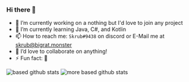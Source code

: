 ### Hi there 👋


- 🔭 I’m currently working on a nothing but I'd love to join any project
- 🌱 I’m currently learning Java, C#, and Kotlin
- 📫 How to reach me: `Skrub#9438` on discord or E-Mail me at [skrub@bigrat.monster](mailto:skrub@bigrat.monster)
- 👯 I’d love to collaborate on anything!
- ⚡ Fun fact: 🐒


![based github stats](https://github-readme-stats.vercel.app/api?username=humboldt123&show_icons=true&theme=dark)
![more based github stats](https://github-readme-stats.vercel.app/api/top-langs/?username=humboldt123&theme=dark)
